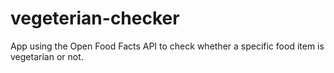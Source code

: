 # vegeterian-checker
App using the Open Food Facts API to check whether a specific food item is vegetarian or not.
